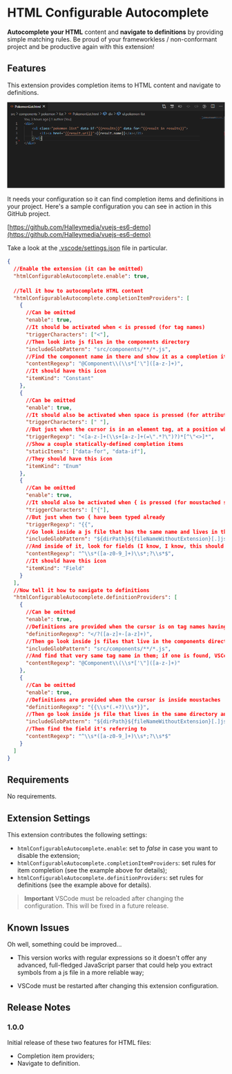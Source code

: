# HTML Configurable Autocomplete
**Autocomplete your HTML** content and **navigate to definitions** by providing simple matching rules. Be proud of your frameworkless / non-conformant project and be productive again with this extension!

## Features
This extension provides completion items to HTML content and navigate to definitions.

![completion.gif](completion.gif)

It needs your configuration so it can find completion items and definitions in your project. Here's a sample configuration you can see in action in this GitHub project.

[https://github.com/Halleymedia/vuejs-es6-demo](https://github.com/Halleymedia/vuejs-es6-demo)

Take a look at the [.vscode/settings.json](https://github.com/Halleymedia/vuejs-es6-demo/blob/master/.vscode/settings.json) file in particular.

```json
{
  //Enable the extension (it can be omitted)
  "htmlConfigurableAutocomplete.enable": true,

  //Tell it how to autocomplete HTML content
  "htmlConfigurableAutocomplete.completionItemProviders": [
    {
      //Can be omitted
      "enable": true,
      //It should be activated when < is pressed (for tag names)
      "triggerCharacters": ["<"],
      //Then look into js files in the components directory
      "includeGlobPattern": "src/components/**/*.js",
      //Find the component name in there and show it as a completion item
      "contentRegexp": "@Component\\(\\s*['\"]([a-z-]+)",
      //It should have this icon
      "itemKind": "Constant"
    },
    {
      //Can be omitted
      "enable": true,
      //It should also be activated when space is pressed (for attributes)
      "triggerCharacters": [" "],
      //But just when the cursor is in an element tag, at a position where an attribute name can be inserted
      "triggerRegexp": "<[a-z-]+(\\s+[a-z-]+(=\".*?\")?)*[^\"<>]*",
      //Show a couple statically-defined completion items
      "staticItems": ["data-for", "data-if"],
      //They should have this icon
      "itemKind": "Enum"
    },
    {
      //Can be omitted
      "enable": true,
      //It should also be activated when { is pressed (for moustached syntax)
      "triggerCharacters": ["{"],
      //But just when two { have been typed already
      "triggerRegexp": "{{",
      //Go look inside a js file that has the same name and lives in the same directory
      "includeGlobPattern": "${dirPath}${fileNameWithoutExtension}[.]js",
      //And inside of it, look for fields (I know, I know, this should be more robust and maybe use a proper js parser)
      "contentRegexp": "^\\s*([a-z0-9_]+)\\s*;?\\s*$",
      //It should have this icon
      "itemKind": "Field"
    }
  ],
  //Now tell it how to navigate to definitions
  "htmlConfigurableAutocomplete.definitionProviders": [
    {
      //Can be omitted
      "enable": true,
      //Definitions are provided when the cursor is on tag names having a - in them
      "definitionRegexp": "</?([a-z]+-[a-z]+)",
      //Then go look inside js files that live in the components directory
      "includeGlobPattern": "src/components/**/*.js",
      //And find that very same tag name in them; if one is found, VSCode navigates to definition!
      "contentRegexp": "@Component\\(\\s*['\"]([a-z-]+)"
    },
    {
      //Can be omitted
      "enable": true,
      //Definitions are provided when the cursor is inside moustaches
      "definitionRegexp": "{{\\s*(.+?)\\s*}}",
      //Then go look inside js file that lives in the same directory and has the same name with the js extension
      "includeGlobPattern": "${dirPath}${fileNameWithoutExtension}[.]js",
      //Then find the field it's referring to
      "contentRegexp": "^\\s*([a-z0-9_]+)\\s*;?\\s*$"
    }
  ]
}
```


## Requirements

No requirements.

## Extension Settings

This extension contributes the following settings:

* `htmlConfigurableAutocomplete.enable`: set to _false_ in case you want to disable the extension;
* `htmlConfigurableAutocomplete.completionItemProviders`: set rules for item completion (see the example above for details);
* `htmlConfigurableAutocomplete.definitionProviders`: set rules for definitions  (see the example above for details).

> **Important** VSCode must be reloaded after changing the configuration. This will be fixed in a future release.

## Known Issues

Oh well, something could be improved...

 * This version works with regular expressions so it doesn't offer any advanced, full-fledged JavaScript parser that could help you extract symbols from a js file in a more reliable way;

 * VSCode must be restarted after changing this extension configuration.

## Release Notes


### 1.0.0

Initial release of these two features for HTML files:
 * Completion item providers;
 * Navigate to definition.